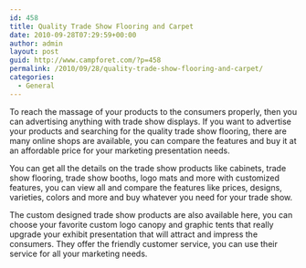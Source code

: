 ```yaml
---
id: 458
title: Quality Trade Show Flooring and Carpet
date: 2010-09-28T07:29:59+00:00
author: admin
layout: post
guid: http://www.campforet.com/?p=458
permalink: /2010/09/28/quality-trade-show-flooring-and-carpet/
categories:
  - General
---
```

To reach the massage of your products to the consumers properly, then you can advertising anything with trade show displays. If you want to advertise your products and searching for the quality trade show flooring, there are many online shops are available, you can compare the features and buy it at an affordable price for your marketing presentation needs.

You can get all the details on the trade show products like cabinets, trade show flooring, trade show booths, logo mats and more with customized features, you can view all and compare the features like prices, designs, varieties, colors and more and buy whatever you need for your trade show.

The custom designed trade show products are also available here, you can choose your favorite custom logo canopy and graphic tents that really upgrade your exhibit presentation that will attract and impress the consumers. They offer the friendly customer service, you can use their service for all your marketing needs.